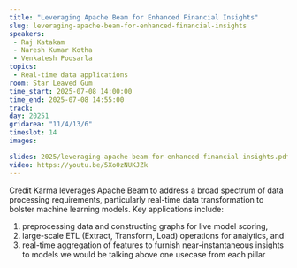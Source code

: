 ```yaml
---
title: "Leveraging Apache Beam for Enhanced Financial Insights"
slug: leveraging-apache-beam-for-enhanced-financial-insights
speakers:
 - Raj Katakam
 - Naresh Kumar Kotha
 - Venkatesh Poosarla
topics:
 - Real-time data applications
room: Star Leaved Gum
time_start: 2025-07-08 14:00:00
time_end: 2025-07-08 14:55:00
track: 
day: 20251
gridarea: "11/4/13/6"
timeslot: 14
images: 

slides: 2025/leveraging-apache-beam-for-enhanced-financial-insights.pdf
video: https://youtu.be/5Xo0zNUKJZk
---
```


Credit Karma leverages Apache Beam to address a broad spectrum of data processing requirements, particularly real-time data transformation to bolster machine learning models. Key applications include:
1. preprocessing data and constructing graphs for live model scoring,
2. large-scale ETL (Extract, Transform, Load) operations for analytics, and
3. real-time aggregation of features to furnish near-instantaneous insights to models
we would be talking above one usecase from each pillar